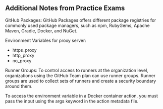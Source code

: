 ## Additional Notes from Practice Exams

GitHub Packages: GitHub Packages offers different package registries for commonly used package managers, such as npm, RubyGems, Apache Maven, Gradle, Docker, and NuGet.

Environment Variables for proxy server:
- https_proxy
- http_proxy
- no_proxy

Runner Groups: To control access to runners at the organization level, organizations using the GitHub Team plan can use runner groups. Runner groups are used to collect sets of runners and create a security boundary around them.

To access the environment variable in a Docker container action, you must pass the input using the args keyword in the action metadata file.

